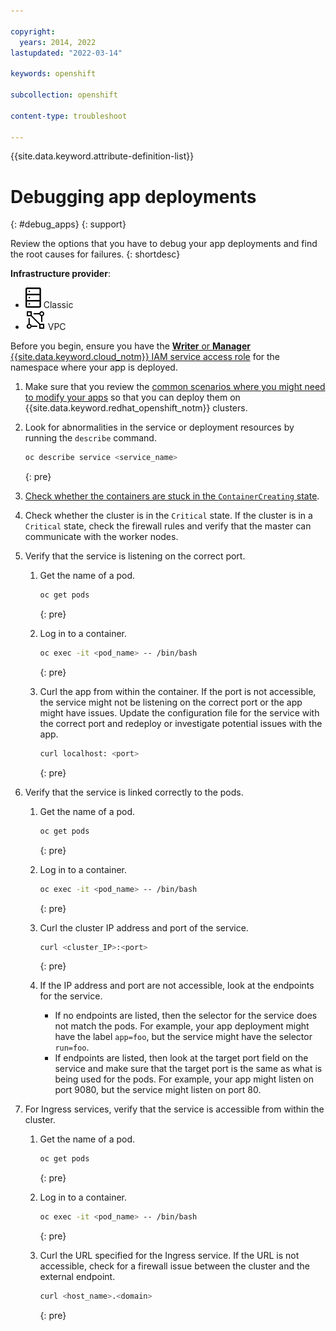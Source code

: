 ```yaml
---

copyright: 
  years: 2014, 2022
lastupdated: "2022-03-14"

keywords: openshift

subcollection: openshift

content-type: troubleshoot

---
```


{{site.data.keyword.attribute-definition-list}}


# Debugging app deployments
{: #debug_apps}
{: support}

Review the options that you have to debug your app deployments and find the root causes for failures.
{: shortdesc}

**Infrastructure provider**:
* ![Classic infrastructure provider icon.](images/icon-classic-2.svg) Classic
* ![VPC infrastructure provider icon.](images/icon-vpc-2.svg) VPC

Before you begin, ensure you have the [**Writer** or **Manager** {{site.data.keyword.cloud_notm}} IAM service access role](/docs/openshift?topic=openshift-users#checking-perms) for the namespace where your app is deployed.



1. Make sure that you review the [common scenarios where you might need to modify your apps](/docs/openshift?topic=openshift-plan_deploy#openshift_move_apps_scenarios) so that you can deploy them on {{site.data.keyword.redhat_openshift_notm}} clusters.

1. Look for abnormalities in the service or deployment resources by running the `describe` command.
    ```sh
    oc describe service <service_name>
    ```
    {: pre}

2. [Check whether the containers are stuck in the `ContainerCreating` state](/docs/containers?topic=containers-readonly_nodes).

3. Check whether the cluster is in the `Critical` state. If the cluster is in a `Critical` state, check the firewall rules and verify that the master can communicate with the worker nodes.

4. Verify that the service is listening on the correct port.
    1. Get the name of a pod.
        ```sh
        oc get pods
        ```
        {: pre}

    2. Log in to a container.
        ```sh
        oc exec -it <pod_name> -- /bin/bash
        ```
        {: pre}

    3. Curl the app from within the container. If the port is not accessible, the service might not be listening on the correct port or the app might have issues. Update the configuration file for the service with the correct port and redeploy or investigate potential issues with the app.
        ```sh
        curl localhost: <port>
        ```
        {: pre}

5. Verify that the service is linked correctly to the pods.
    1. Get the name of a pod.
        ```sh
        oc get pods
        ```
        {: pre}

    2. Log in to a container.
        ```sh
        oc exec -it <pod_name> -- /bin/bash
        ```
        {: pre}

    3. Curl the cluster IP address and port of the service.
        ```sh
        curl <cluster_IP>:<port>
        ```
        {: pre}

    4. If the IP address and port are not accessible, look at the endpoints for the service.
        * If no endpoints are listed, then the selector for the service does not match the pods. For example, your app deployment might have the label `app=foo`, but the service might have the selector `run=foo`.
        * If endpoints are listed, then look at the target port field on the service and make sure that the target port is the same as what is being used for the pods. For example, your app might listen on port 9080, but the service might listen on port 80.

6. For Ingress services, verify that the service is accessible from within the cluster.
    1. Get the name of a pod.
        ```sh
        oc get pods
        ```
        {: pre}

    2. Log in to a container.
        ```sh
        oc exec -it <pod_name> -- /bin/bash
        ```
        {: pre}

    2. Curl the URL specified for the Ingress service. If the URL is not accessible, check for a firewall issue between the cluster and the external endpoint.
        ```sh
        curl <host_name>.<domain>
        ```
        {: pre}








